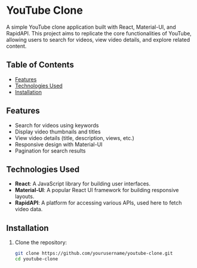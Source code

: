 # YouTube Clone

A simple YouTube clone application built with React, Material-UI, and RapidAPI. This project aims to replicate the core functionalities of YouTube, allowing users to search for videos, view video details, and explore related content.

## Table of Contents

- [Features](#features)
- [Technologies Used](#technologies-used)
- [Installation](#installation)

## Features

- Search for videos using keywords
- Display video thumbnails and titles
- View video details (title, description, views, etc.)
- Responsive design with Material-UI
- Pagination for search results

## Technologies Used

- **React**: A JavaScript library for building user interfaces.
- **Material-UI**: A popular React UI framework for building responsive layouts.
- **RapidAPI**: A platform for accessing various APIs, used here to fetch video data.

## Installation

1. Clone the repository:
   ```bash
   git clone https://github.com/yourusername/youtube-clone.git
   cd youtube-clone
